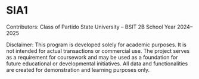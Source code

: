 # SIA1

Contributors:
Class of Partido State University – BSIT 2B
School Year 2024–2025



Disclaimer:
This program is developed solely for academic purposes. It is not intended for actual transactions or commercial use. The project serves as a requirement for coursework and may be used as a foundation for future educational or developmental initiatives. All data and functionalities are created for demonstration and learning purposes only.

